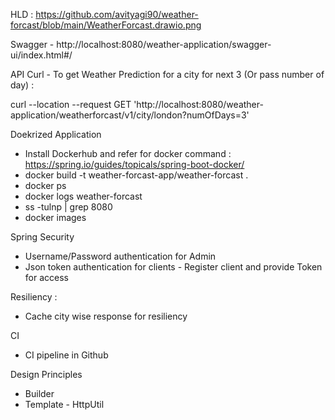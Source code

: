 HLD : https://github.com/avityagi90/weather-forcast/blob/main/WeatherForcast.drawio.png

Swagger - http://localhost:8080/weather-application/swagger-ui/index.html#/

API Curl - To get Weather Prediction for a city for next 3 (Or pass number of day) :

curl --location --request GET 'http://localhost:8080/weather-application/weatherforcast/v1/city/london?numOfDays=3'

Doekrized Application
  - Install Dockerhub and refer for docker command :
       https://spring.io/guides/topicals/spring-boot-docker/ 
  - docker build -t weather-forcast-app/weather-forcast .
  - docker ps
  - docker logs  weather-forcast
  - ss -tulnp | grep 8080 
  - docker images

Spring Security
  - Username/Password authentication for Admin
  - Json token authentication for clients - Register client and provide Token for access

Resiliency :
  - Cache city wise response for resiliency

CI 
  - CI pipeline in Github

Design Principles
  - Builder
  - Template - HttpUtil
